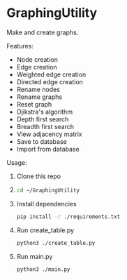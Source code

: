 # GraphingUtility

Make and create graphs.

Features:

- Node creation
- Edge creation
- Weighted edge creation
- Directed edge creation
- Rename nodes
- Rename graphs
- Reset graph
- Djikstra's algorithm
- Depth first search
- Breadth first search
- View adjacency matrix
- Save to database
- Import from database

Usage:

1. Clone this repo
2. ```bash
   cd ~/GraphingUtility
3. Install dependencies
   ```bash
   pip install -r ./requirements.txt
4. Run create_table.py
   ```bash
   python3 ./create_table.py
5. Run main.py
   ```bash
   python3 ./main.py
